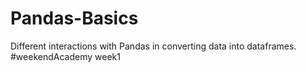 # Pandas-Basics
Different interactions with Pandas in converting data into dataframes.  #weekendAcademy week1
